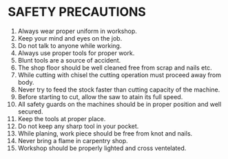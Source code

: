 # SAFETY PRECAUTIONS 

1. Always wear proper uniform in workshop.
1. Keep your mind and eyes on the job. 
1. Do not talk to anyone while working. 
1. Always use proper tools for proper work. 
1. Blunt tools are a source of accident. 
1. The shop floor should be well cleaned free from scrap and nails etc. 
1. While cutting with chisel the cutting operation must proceed away from body.
1. Never try to feed the stock faster than cutting capacity of the machine. 
1. Before starting to cut, allow the saw to atain its full speed. 
1. All safety guards on the machines should be in proper position and well secured. 
1. Keep the tools at proper place. 
1. Do not keep any sharp tool in your pocket. 
1. While planing, work piece should be free from knot and nails. 
1. Never bring a flame in carpentry shop. 
1. Workshop should be properly lighted and cross ventelated. 

